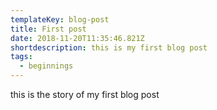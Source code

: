 ```yaml
---
templateKey: blog-post
title: First post
date: 2018-11-20T11:35:46.821Z
shortdescription: this is my first blog post
tags:
  - beginnings
---
```

this is the story of my first blog post
